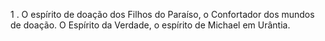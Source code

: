 ﻿1 . O espírito de doação dos Filhos do Paraíso, o Confortador dos mundos de doação. O Espírito da Verdade, o espírito de Michael em Urântia.